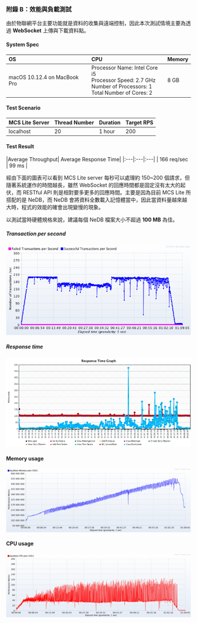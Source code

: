 ### 附錄 B：效能與負載測試
由於物聯網平台主要功能就是資料的收集與遠端控制，因此本次測試情境主要為透過 **WebSocket** 上傳與下載資料點。

#### System Spec
| OS | CPU | Memory |
| :--- | :--- | :--- |
|macOS 10.12.4 on MacBook Pro|Processor Name: Intel Core i5<br/> Processor Speed: 2.7 GHz<br> Number of Processors: 1</br> Total Number of Cores: 2</br>|8 GB|

#### Test Scenario
| MCS Lite Server | Thread Number | Duration | Target RPS | 
| :-------------- | :------------ | :-------- | :--------- | 
|localhost| 20 | 1 hour | 200 |

#### Test Result
|Average Throughput| Average Response Time|
|:---|:---|:---|
| 166 req/sec | 99 ms |

經由下面的圖表可以看到 MCS Lite server 每秒可以處理約 150~200 個請求，但隨著系統運作的時間越長，雖然 WebSocket 的回應時間都是固定沒有太大的起伏，而 RESTful API 則是相對要多更多的回應時間。主要是因為目前 MCS Lite 所搭配的是 NeDB，而 NeDB 會將資料全數載入記憶體當中，因此當資料量越來越大時，程式的效能的確會出現變慢的現象。

以測試當時硬體規格來說，建議每個 NeDB 檔案大小不超過 **100 MB** 為佳。


##### Transaction per second
![](./assets/Transaction_per_second.png)

##### Response time
![](./assets/Response_time_graph.png)

#### Memory usage
![](./assets/Memory_usage.png)

#### CPU usage
![](./assets/CPU_usage.png)